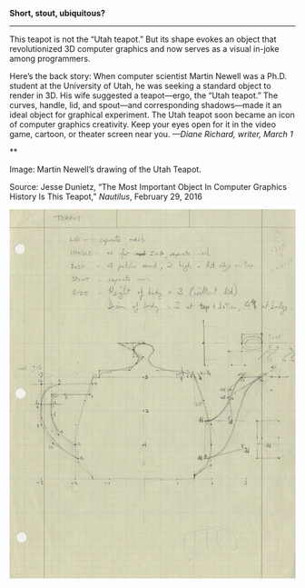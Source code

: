 **Short, stout, ubiquitous?**

****

This teapot is not the “Utah teapot.” But its shape evokes an object that revolutionized 3D computer graphics and now serves as a visual in-joke among programmers.

Here’s the back story: When computer scientist Martin Newell was a Ph.D. student at the University of Utah, he was seeking a standard object to render in 3D. His wife suggested a teapot—ergo, the “Utah teapot.” The curves, handle, lid, and spout—and corresponding shadows—made it an ideal object for graphical experiment. The Utah teapot soon became an icon of computer graphics creativity. Keep your eyes open for it in the video game, cartoon, or theater screen near you. *—Diane Richard, writer, March 1*

**

Image: Martin Newell’s drawing of the Utah Teapot.

Source: Jesse Dunietz, “The Most Important Object In Computer Graphics History Is This Teapot,” *Nautilus*, February 29, 2016

![](../images/16-3-1_2007.36.2_TeapotEDIT-1.jpeg)
